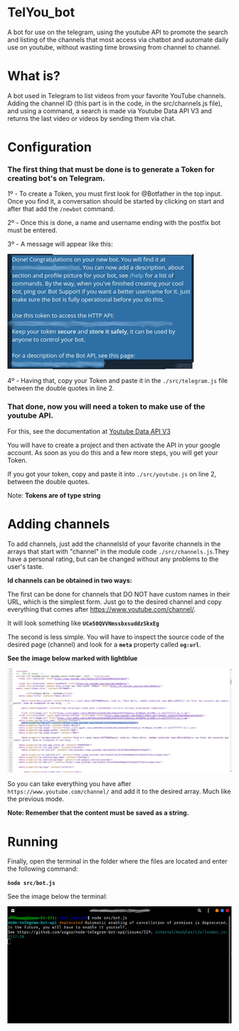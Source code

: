 # TelYou_bot
A bot for use on the telegram, using the youtube API to promote the search and listing of the channels that most access via chatbot and automate daily use on youtube, without wasting time browsing from channel to channel.

# What is?

A bot used in Telegram to list videos from your favorite YouTube channels. Adding the channel ID (this part is in the code, in the src/channels.js file), and using a command, a search is made via Youtube Data API V3 and returns the last video or videos by sending them via chat.

# Configuration

### The first thing that must be done is to generate a Token for creating bot's on Telegram.

1º - To create a Token, you must first look for @Botfather in the top input. Once you find it, a conversation should be started by clicking on start and after that add the ```/newbot``` command.

2º - Once this is done, a name and username ending with the postfix bot must be entered.

3º - A message will appear like this:

![](./images/generating-token.jpeg)

4º - Having that, copy your Token and paste it in the ```./src/telegram.js``` file between the double quotes in line 2.

### That done, now you will need a token to make use of the youtube API. 

For this, see the documentation at [Youtube Data API V3](https://developers.google.com/youtube/v3/docs)

You will have to create a project and then activate the API in your google account. As soon as you do this and a few more steps, you will get your Token.

If you got your token, copy and paste it into ```./src/youtube.js``` on line 2, between the double quotes.

Note: __Tokens are of type string__

# Adding channels

To add channels, just add the channelsId of your favorite channels in the arrays that start with "channel" in the module code ```./src/channels.js```.They have a personal rating, but can be changed without any problems to the user's taste.

__Id channels can be obtained in two ways:__

The first can be done for channels that DO NOT have custom names in their URL, which is the simplest form.
Just go to the desired channel and copy everything that comes after https://www.youtube.com/channel/.

It will look something like __```UCe50QVVNmssbxsuddzSkxEg```__

The second is less simple. You will have to inspect the source code of the desired page (channel) and look for a __```meta```__ property called __```og:url```__.

__See the image below marked with lightblue__

![](./images/og:url-tutorial.jpeg)

So you can take everything you have after ```https://www.youtube.com/channel/``` and add it to the desired array. Much like the previous mode.

__Note: Remember that the content must be saved as a string.__

# Running

Finally, open the terminal in the folder where the files are located and enter the following command:

__```ǹode src/bot.js```__

See the image below the terminal:

![](./images/terminal-tutorial.jpeg)
